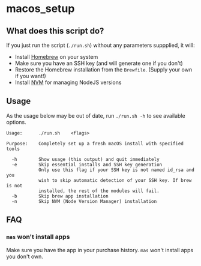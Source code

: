 # macos_setup

## What does this script do?

If you just run the script (`./run.sh`) without any parameters suppplied, it will:

- Install [Homebrew](https://brew.sh) on your system
- Make sure you have an SSH key (and will generate one if you don't)
- Restore the Homebrew installation from the `Brewfile`. (Supply your own if you want!)
- Install [NVM](https://github.com/nvm-sh/nvm) for managing NodeJS versions

## Usage

As the usage below may be out of date, run `./run.sh -h` to see available options.

```
Usage:      ./run.sh    <flags>

Purpose:    Completely set up a fresh macOS install with specified tools

  -h        Show usage (this output) and quit immediately
  -e        Skip essential installs and SSH key generation
            Only use this flag if your SSH key is not named id_rsa and you
            wish to skip automatic detection of your SSH key. If brew is not
            installed, the rest of the modules will fail.
  -b        Skip brew app installation
  -n        Skip NVM (Node Version Manager) installation
```

## FAQ

### `mas` won't install apps

Make sure you have the app in your purchase history. `mas` won't install apps you don't own.
